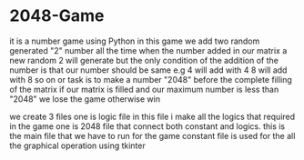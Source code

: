 # 2048-Game
it is a number game using Python
in this game we add two random generated "2" number all the time when the number added in our matrix a new random 2 will generate
but the only condition of the addition of the number is that our number should be same e.g 4 will add with 4
8 will add with 8 so on
or task is to make a number "2048" before the complete filling of the matrix
if our matrix is filled and our maximum number is less than "2048" we lose the game otherwise win

we create 3 files one is logic file in this file i make all the logics that required in the game
one is 2048 file that connect both constant and logics. this is the main file that we have to run for the game
constant file is used for the all the graphical operation using tkinter
